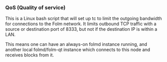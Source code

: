 ### QoS (Quality of service) ###

This is a Linux bash script that will set up tc to limit the outgoing bandwidth for connections to the Folm network. It limits outbound TCP traffic with a source or destination port of 8333, but not if the destination IP is within a LAN.

This means one can have an always-on folmd instance running, and another local folmd/folm-qt instance which connects to this node and receives blocks from it.
